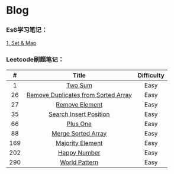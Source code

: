 # Blog

### Es6学习笔记：
[1. Set & Map](./Es6/set&map笔记.md)

### Leetcode刷题笔记：

| # | Title | Difficulty |
| :--------: | :--------:| :--: |
| 1  | [Two Sum](./leetcode刷题笔记/1-TwoSum.md)|  Easy   |
| 26  | [Remove Duplicates from Sorted Array](./leetcode刷题笔记/26-RemoveDupEle.md) |  Easy   |
| 27  | [Remove Element](./leetcode刷题笔记/27-RemoveEle.md) |  Easy   |
| 35  | [Search Insert Position](./leetcode刷题笔记/35-SearchInsPos.md) |  Easy   |
| 66  | [Plus One](./leetcode刷题笔记/66-PlusOne.md) |  Easy   |
| 88  | [Merge Sorted Array](./leetcode刷题笔记/88-MergeSortedArray.md) |  Easy   |
| 169  | [Majority Element](./leetcode刷题笔记/169-MajorityElement.md) |  Easy   |
| 202  | [Happy Number](./leetcode刷题笔记/202-HappyNumber.md) |  Easy   |
| 290  | [World Pattern](./leetcode刷题笔记/290-WordPattern.md) |  Easy   |
